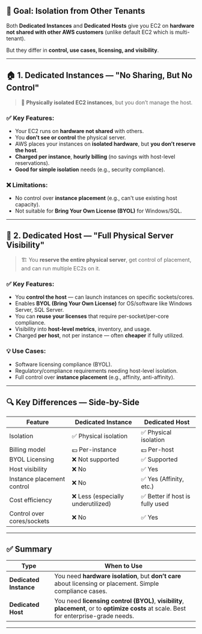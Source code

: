 

## 🧩 Goal: Isolation from Other Tenants

Both **Dedicated Instances** and **Dedicated Hosts** give you EC2 on **hardware not shared with other AWS customers** (unlike default EC2 which is multi-tenant).

But they differ in **control, use cases, licensing, and visibility**.

---

## 🏠 1. Dedicated Instances — "No Sharing, But No Control"

> 🧱 **Physically isolated EC2 instances**, but you don’t manage the host.

### ✅ Key Features:

* Your EC2 runs on **hardware not shared** with others.
* You **don’t see or control** the physical server.
* AWS places your instances on **isolated hardware**, but **you don’t reserve the host**.
* **Charged per instance**, **hourly billing** (no savings with host-level reservations).
* **Good for simple isolation** needs (e.g., security compliance).

### ❌ Limitations:

* No control over **instance placement** (e.g., can't use existing host capacity).
* Not suitable for **Bring Your Own License (BYOL)** for Windows/SQL.

---

## 🧩 2. Dedicated Host — "Full Physical Server Visibility"

> 🏗️ You **reserve the entire physical server**, get control of placement, and can run multiple EC2s on it.

### ✅ Key Features:

* You **control the host** — can launch instances on specific sockets/cores.
* Enables **BYOL (Bring Your Own License)** for OS/software like Windows Server, SQL Server.
* You can **reuse your licenses** that require per-socket/per-core compliance.
* Visibility into **host-level metrics**, inventory, and usage.
* Charged **per host**, not per instance — often **cheaper** if fully utilized.

### 💡 Use Cases:

* Software licensing compliance (BYOL).
* Regulatory/compliance requirements needing host-level isolation.
* Full control over **instance placement** (e.g., affinity, anti-affinity).

---

## 🔍 Key Differences — Side-by-Side

| Feature                    | Dedicated Instance                | Dedicated Host                 |
| -------------------------- | --------------------------------- | ------------------------------ |
| Isolation                  | ✅ Physical isolation              | ✅ Physical isolation           |
| Billing model              | 💵 Per-instance                   | 💵 Per-host                    |
| BYOL Licensing             | ❌ Not supported                   | ✅ Supported                    |
| Host visibility            | ❌ No                              | ✅ Yes                          |
| Instance placement control | ❌ No                              | ✅ Yes (Affinity, etc.)         |
| Cost efficiency            | ❌ Less (especially underutilized) | ✅ Better if host is fully used |
| Control over cores/sockets | ❌ No                              | ✅ Yes                          |

---

## ✅ Summary

| Type                   | When to Use                                                                                                                               |
| ---------------------- | ----------------------------------------------------------------------------------------------------------------------------------------- |
| **Dedicated Instance** | You need **hardware isolation**, but **don’t care** about licensing or placement. Simple compliance cases.                                |
| **Dedicated Host**     | You need **licensing control (BYOL)**, **visibility**, **placement**, or to **optimize costs** at scale. Best for enterprise-grade needs. |

---